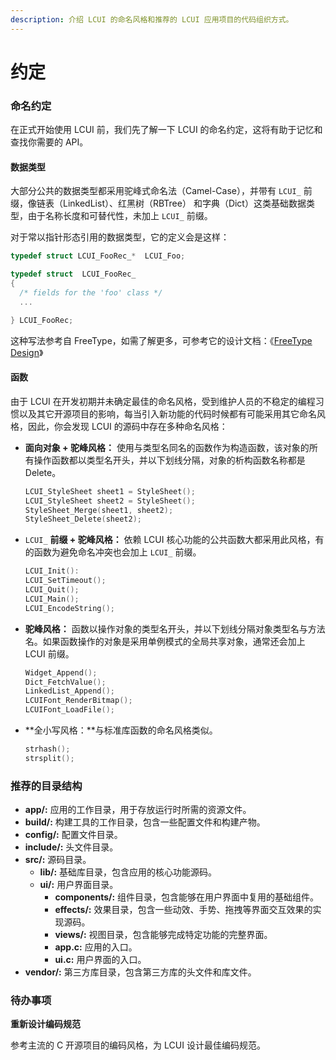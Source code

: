 ```yaml
---
description: 介绍 LCUI 的命名风格和推荐的 LCUI 应用项目的代码组织方式。
---
```


# 约定

### 命名约定

在正式开始使用 LCUI 前，我们先了解一下 LCUI 的命名约定，这将有助于记忆和查找你需要的 API。

#### 数据类型

大部分公共的数据类型都采用驼峰式命名法（Camel-Case），并带有 `LCUI_` 前缀，像链表（LinkedList）、红黑树（RBTree） 和字典（Dict）这类基础数据类型，由于名称长度和可替代性，未加上 `LCUI_` 前缀。

对于常以指针形态引用的数据类型，它的定义会是这样：

```c
typedef struct LCUI_FooRec_*  LCUI_Foo;

typedef struct  LCUI_FooRec_
{
  /* fields for the 'foo' class */
  ...

} LCUI_FooRec;
```

这种写法参考自 FreeType，如需了解更多，可参考它的设计文档：《[FreeType Design](https://www.freetype.org/freetype2/docs/design/design-3.html#section-1)》

#### 函数

由于 LCUI 在开发初期并未确定最佳的命名风格，受到维护人员的不稳定的编程习惯以及其它开源项目的影响，每当引入新功能的代码时候都有可能采用其它命名风格，因此，你会发现 LCUI 的源码中存在多种命名风格：

* **面向对象 + 驼峰风格：** 使用与类型名同名的函数作为构造函数，该对象的所有操作函数都以类型名开头，并以下划线分隔，对象的析构函数名称都是 Delete。

  ```c
  LCUI_StyleSheet sheet1 = StyleSheet();
  LCUI_StyleSheet sheet2 = StyleSheet();
  StyleSheet_Merge(sheet1, sheet2);
  StyleSheet_Delete(sheet2);
  ```

* `LCUI_` **前缀 + 驼峰风格：** 依赖 LCUI 核心功能的公共函数大都采用此风格，有的函数为避免命名冲突也会加上 `LCUI_` 前缀。

  ```c
  LCUI_Init():
  LCUI_SetTimeout();
  LCUI_Quit();
  LCUI_Main();
  LCUI_EncodeString();
  ```

* **驼峰风格：** 函数以操作对象的类型名开头，并以下划线分隔对象类型名与方法名。如果函数操作的对象是采用单例模式的全局共享对象，通常还会加上 LCUI 前缀。

  ```c
  Widget_Append();
  Dict_FetchValue();
  LinkedList_Append();
  LCUIFont_RenderBitmap();
  LCUIFont_LoadFile();
  ```

* **全小写风格：**与标准库函数的命名风格类似。

  ```c
  strhash();
  strsplit();
  ```

### 推荐的目录结构

* **app/:** 应用的工作目录，用于存放运行时所需的资源文件。
* **build/:** 构建工具的工作目录，包含一些配置文件和构建产物。
* **config/:** 配置文件目录。
* **include/:** 头文件目录。
* **src/:** 源码目录。
  * **lib/:** 基础库目录，包含应用的核心功能源码。
  * **ui/:** 用户界面目录。
    * **components/:** 组件目录，包含能够在用户界面中复用的基础组件。
    * **effects/:** 效果目录，包含一些动效、手势、拖拽等界面交互效果的实现源码。
    * **views/:** 视图目录，包含能够完成特定功能的完整界面。
    * **app.c:** 应用的入口。
    * **ui.c:** 用户界面的入口。
* **vendor/:** 第三方库目录，包含第三方库的头文件和库文件。

### 待办事项

**重新设计编码规范**

参考主流的 C 开源项目的编码风格，为 LCUI 设计最佳编码规范。



